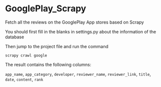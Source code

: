 # GooglePlay_Scrapy
Fetch all the reviews on the GooglePlay App stores based on Scrapy


You should first fill in the blanks in settings.py about the information of the database 

Then jump to the project file and run the command


`scrapy crawl google
`

The result contains the following columns:
 
 `app_name`, `app_category`, `developer`, `reviewer_name`, `reviewer_link`, `title`,
                `date`, `content`, `rank`
